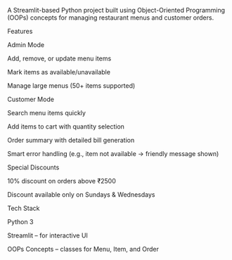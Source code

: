 A Streamlit-based Python project built using Object-Oriented Programming (OOPs) concepts for managing restaurant menus and customer orders.

 Features

Admin Mode 

Add, remove, or update menu items

Mark items as available/unavailable

Manage large menus (50+ items supported)

Customer Mode 

Search menu items quickly 

Add items to cart with quantity selection

Order summary with detailed bill generation

Smart error handling (e.g., item not available → friendly message shown)

Special Discounts 

10% discount on orders above ₹2500

Discount available only on Sundays & Wednesdays

Tech Stack

Python 3

Streamlit – for interactive UI

OOPs Concepts – classes for Menu, Item, and Order
